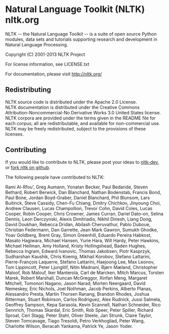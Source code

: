 Natural Language Toolkit (NLTK)   nltk.org
====================================

NLTK -- the Natural Language Toolkit -- is a suite of open source
Python modules, data sets and tutorials supporting research and
development in Natural Language Processing.

Copyright (C) 2001-2013 NLTK Project

For license information, see LICENSE.txt

For documentation, please visit http://nltk.org/

Redistributing
----------------------
NLTK source code is distributed under the Apache 2.0 License.  
NLTK documentation is distributed under the Creative Commons Attribution-Noncommercial-No Derivative Works 3.0 United States license.  
NLTK corpora are provided under the terms given in the README file for each corpus; all are redistributable, and available for non-commercial use.  
NLTK may be freely redistributed, subject to the provisions of these licenses.  

Contributing
------------------
If you would like to contribute to NLTK, please post your ideas to [nltk-dev](http://groups.google.com/group/nltk-dev), or [fork nltk on github](https://github.com/nltk/nltk).

The following people have contributed to NLTK:

Rami Al-Rfou',
Greg Aumann,
Yonatan Becker,
Paul Bedaride,
Steven Bethard,
Robert Berwick,
Dan Blanchard,
Nathan Bodenstab,
Francis Bond,
Paul Bone,
Jordan Boyd-Graber,
Daniel Blanchard,
Phil Blunsom,
Lars Buitinck,
Steve Cassidy,
Chen-Fu Chiang,
Dmitry Chichkov,
Jinyoung Choi,
Andrew Clausen,
Lucas Champollion,
Trevor Cohn,
David Coles,
Lucas Cooper,
Robin Cooper,
Chris Crowner,
James Curran,
Dariel Dato-on,
Selina Dennis,
Leon Derczynski,
Alexis Dimitriadis,
Nikhil Dinesh,
Liang Dong,
David Doukhan,
Rebecca Dridan,
Abilash Cheruvathur,
Pablo Duboue,
Christian Federmann,
Dan Garrette,
Jean Mark Gawron,
Sumukh Ghodke,
Yoav Goldberg,
Brent Gray,
Simon Greenhill,
Eduardo Pereira Habkost,
Masato Hagiwara,
Michael Hansen,
Yurie Hara,
Will Hardy,
Peter Hawkins,
Michael Heilman,
Amy Holland,
Kristy Hollingshead,
Baden Hughes,
Rebecca Ingram,
Edward Ivanovic,
Thomas Jakobsen,
Piotr Kasprzyk,
Sudharshan Kaushik,
Chris Koenig,
Mikhail Korobov,
Stefano Lattarini,
Pierre-François Laquerre,
Stefano Lattarini,
Haejoong Lee,
Max Leonov,
Tom Lippincott,
Peter Ljunglöf,
Nitin Madnani,
Bjørn Mæland,
Christopher Maloof,
Rob Malouf,
Iker Manterola,
Carl de Marcken,
Mitch Marcus,
Torsten Marek,
Robert Marshall,
Duncan McGreggor,
Xinfan Meng,
Margaret Mitchell,
Tomonori Nagano,
Jason Narad,
Morten Neergaard,
David Nemeskey,
Eric Nichols,
Joel Nothman,
Jacob Perkins,
Alberto Planas,
Alessandro Presta,
Martin Thorsen Ranang,
Brandon Rhodes,
Joshua Ritterman,
Stuart Robinson,
Carlos Rodriguez,
Alex Rudnick,
Jussi Salmela,
Geoffrey Sampson,
Kepa Sarasola,
Kevin Scannell,
Nathan Schneider,
Rico Sennrich,
Thomas Skardal,
Eric Smith,
Rob Speer,
Peter Spiller,
Richard Sproat,
Ceri Stagg,
Peter Stahl,
Oliver Steele,
Jan Strunk,
Claire Taylor,
Steven Tomcavage,
Tiago Tresoldi,
Petro Verkhogliad,
Peter Wang,
Charlotte Wilson,
Beracah Yankama,
Patrick Ye,
Jason Yoder.
